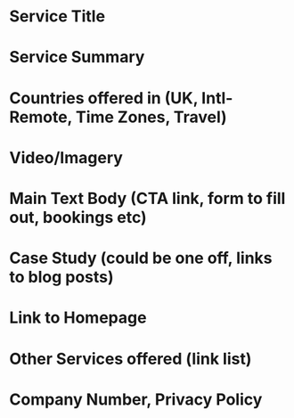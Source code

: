 # Service Title
# Service Summary
# Countries offered in (UK, Intl-Remote, Time Zones, Travel)
# Video/Imagery
# Main Text Body (CTA link, form to fill out, bookings etc)
# Case Study (could be one off, links to blog posts)
# Link to Homepage
# Other Services offered (link list)
# Company Number, Privacy Policy
